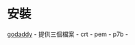 # 安裝

[godaddy](https://tw.godaddy.com/help/manually-install-an-ssl-certificate-on-my-iis-10-server-27349)
    - 提供三個檔案
      - crt
      - pem
      - p7b
    - 
